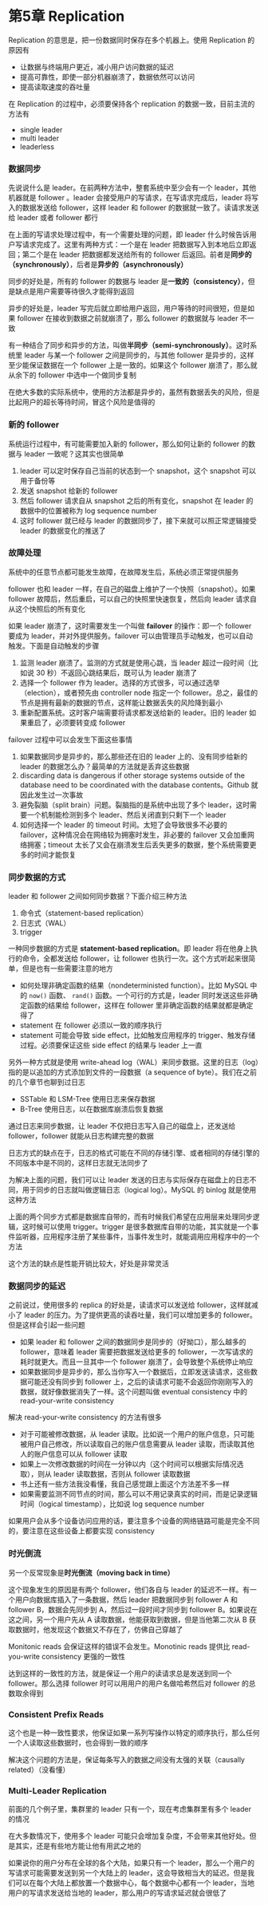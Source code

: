 # 第5章 Replication

Replication 的意思是，把一份数据同时保存在多个机器上。使用 Replication 的原因有

- 让数据与终端用户更近，减小用户访问数据的延迟
- 提高可靠性，即使一部分机器崩溃了，数据依然可以访问
- 提高读取速度的吞吐量

在 Replication 的过程中，必须要保持各个 replication 的数据一致，目前主流的方法有

- single leader
- multi leader
- leaderless

### 数据同步

先说说什么是 leader。在前两种方法中，整套系统中至少会有一个 leader，其他机器就是 follower 。leader 会接受用户的写请求，在写请求完成后，leader 将写入的数据发送给 follower，这样 leader 和 follower 的数据就一致了。读请求发送给 leader 或者 follower 都行

在上面的写请求处理过程中，有一个需要处理的问题，即 leader 什么时候告诉用户写请求完成了。这里有两种方式：一个是在 leader 把数据写入到本地后立即返回；第二个是在 leader 把数据都发送给所有的 follower 后返回。前者是**同步的（synchronously）**，后者是**异步的（asynchronously）**

同步的好处是，所有的 follower 的数据与 leader 是**一致的（consistency）**，但是缺点是用户需要等待很久才能得到返回

异步的好处是，leader 写完后就立即给用户返回，用户等待的时间很短，但是如果 follower 在接收到数据之前就崩溃了，那么 follower 的数据就与 leader 不一致

有一种结合了同步和异步的方法，叫做**半同步（semi-synchronously）**。这时系统里 leader 与某一个 follower 之间是同步的，与其他 follower 是异步的，这样至少能保证数据在一个 follower 上是一致的。如果这个 follower 崩溃了，那么就从余下的 follower 中选中一个做同步复制

在绝大多数的实际系统中，使用的方法都是异步的，虽然有数据丢失的风险，但是比起用户的超长等待时间，冒这个风险是值得的

### 新的 follower

系统运行过程中，有可能需要加入新的 follower，那么如何让新的 follower 的数据与 leader 一致呢？这其实也很简单

1. leader 可以定时保存自己当前的状态到一个 snapshot，这个 snapshot 可以用于备份等
2. 发送 snapshot 给新的 follower
3. 然后 follower 请求自从 snapshot 之后的所有变化，snapshot  在 leader 的数据中的位置被称为 log sequence number
4. 这时 follower 就已经与 leader 的数据同步了，接下来就可以照正常逻辑接受 leader 的数据变化的推送了

### 故障处理

系统中的任意节点都可能发生故障，在故障发生后，系统必须正常提供服务

follower 也和 leader 一样，在自己的磁盘上维护了一个快照（snapshot）。如果 follower 故障后，然后重启，可以自己的快照里快速恢复，然后向 leader 请求自从这个快照后的所有变化

如果 leader 崩溃了，这时需要发生一个叫做 **failover** 的操作：即一个 follower 要成为 leader，并对外提供服务。failover 可以由管理员手动触发，也可以自动触发。下面是自动触发的步骤

1. 监测 leader 崩溃了。监测的方式就是使用心跳，当 leader 超过一段时间（比如说 30 秒）不返回心跳结果后，既可认为 leader 崩溃了
2. 选择一个 follower 作为 leader。选择的方式很多，可以通过选举（election），或者预先由 controller node 指定一个 follower。总之，最佳的节点是拥有最新的数据的节点，这样能让数据丢失的风险降到最小
3. 重新配置系统。这时客户端需要将请求都发送给新的 leader。旧的 leader 如果重启了，必须要转变成 follower

failover 过程中可以会发生下面这些事情

1. 如果数据同步是异步的，那么那些还在旧的 leader 上的、没有同步给新的 leader 的数据怎么办？最简单的方法就是丢弃这些数据
2. discarding data is dangerous if other storage systems outside of the database need to be coordinated with the database contents。Github 就因此发生过一次事故
3. 避免裂脑（split brain）问题。裂脑指的是系统中出现了多个 leader，这时需要一个机制能检测到多个 leader、然后关闭直到只剩下一个 leader
4. 如何选择一个 leader 的 timeout 时间。太短了会导致很多不必要的 failover，这种情况会在网络较为拥塞时发生，非必要的 failover 又会加重网络拥塞；timeout 太长了又会在崩溃发生后丢失更多的数据，整个系统需要更多的时间才能恢复

### 同步数据的方式

leader 和 follower 之间如何同步数据？下面介绍三种方法

1. 命令式（statement-based replication）
2. 日志式（WAL）
3. trigger

一种同步数据的方式是 **statement-based replication**。即 leader 将在他身上执行的命令，全都发送给 follower，让 follower 也执行一次。这个方式听起来很简单，但是也有一些需要注意的地方

- 如何处理非确定函数的结果（nondeterministed function）。比如 MySQL 中的 `now()` 函数、 `rand()` 函数。一个可行的方式是，leader 同时发送这些非确定函数的结果给 follower，这样在 follower 里非确定函数的结果就都是确定得了
- statement 在 follower 必须以一致的顺序执行
- statement 可能会导致 side effect，比如触发应用程序的 trigger、触发存储过程。必须要保证这些 side effect 的结果与 leader 上一直

另外一种方式就是使用 write-ahead log（WAL）来同步数据。这里的日志（log）指的是以追加的方式添加到文件的一段数据（a sequence of byte）。我们在之前的几个章节也聊到过日志

- SSTable 和 LSM-Tree 使用日志来保存数据
- B-Tree 使用日志，以在数据库崩溃后恢复数据

通过日志来同步数据，让 leader 不仅把日志写入自己的磁盘上，还发送给 follower，follower 就能从日志构建完整的数据

日志方式的缺点在于，日志的格式可能在不同的存储引擎、或者相同的存储引擎的不同版本中是不同的，这样日志就无法同步了

为解决上面的问题，我们可以让 leader 发送的日志与实际保存在磁盘上的日志不同，用于同步的日志就叫做逻辑日志（logical log）。MySQL 的 binlog 就是使用这种方法

上面的两个同步方式都是数据库自带的，而有时候我们希望在应用层来处理同步逻辑，这时候可以使用 trigger。trigger 是很多数据库自带的功能，其实就是一个事件监听器，应用程序注册了某些事件，当事件发生时，就能调用应用程序中的一个方法

这个方法的缺点是性能开销比较大，好处是非常灵活

### 数据同步的延迟

之前说过，使用很多的 replica 的好处是，读请求可以发送给 follower，这样就减小了 leader 的压力。为了提供更高的读吞吐量，我们可以增加更多的 follower。但是这样会引起一些问题

- 如果 leader 和 follower 之间的数据同步是同步的（好拗口），那么越多的 follower，意味着 leader 需要把数据发送给更多的 follower，一次写请求的耗时就更大。而且一旦其中一个 follower 崩溃了，会导致整个系统停止响应
- 如果数据同步是异步的，那么当你写入一个数据后，立即发送读请求，这些数据可能还没有同步到 follower 上，之后的读请求可能不会返回你刚刚写入的数据，就好像数据消失了一样。这个问题叫做 eventual consistency 中的 read-your-write consistency

解决 read-your-write consistency 的方法有很多

- 对于可能被修改数据，从 leader 读取。比如说一个用户的账户信息，只可能被用户自己修改，所以读取自己的账户信息需要从 leader 读取，而读取其他人的账户信息可以从 follower 读取
- 如果上一次修改数据的时间在一分钟以内（这个时间可以根据实际情况选取），则从 leader 读取数据，否则从 follower 读取数据
- 书上还有一些方法我没看懂，我自己感觉跟上面这个方法差不多一样
- 如果需要监测不同节点的时间，那么可以不用记录真实的时间，而是记录逻辑时间（logical timestamp），比如说 log sequence number

如果用户会从多个设备访问应用的话，要注意多个设备的网络链路可能是完全不同的，要注意在这些设备上都要实现 consistency

### 时光倒流

另一个反常现象是**时光倒流（moving back in time）**

这个现象发生的原因是有两个 follower，他们各自与 leader 的延迟不一样。有一个用户向数据库插入了一条数据，然后 leader 把数据同步到 follower A 和 follower B，数据会先同步到 A，然后过一段时间才同步到 follower B。如果说在这之间，另一个用户先从 A 读取数据，他能获取到数据，但是当他第二次从 B 获取数据时，他发现这个数据又不存在了，仿佛自己穿越了

Monitonic  reads  会保证这样的错误不会发生。Monotinic reads 提供比 read-you-write consistency 更强的一致性

达到这样的一致性的方法，就是保证一个用户的读请求总是发送到同一个 follower。那么选择 follower 时可以用用户的用户名做哈希然后对 follower 的总数取余得到

### Consistent Prefix Reads

这个也是一种一致性要求，他保证如果一系列写操作以特定的顺序执行，那么任何一个人读取这些数据时，也会得到一致的顺序

解决这个问题的方法是，保证每条写入的数据之间没有太强的关联（causally related）（没看懂）

### Multi-Leader Replication

前面的几个例子里，集群里的 leader 只有一个，现在考虑集群里有多个 leader 的情况

在大多数情况下，使用多个 leader 可能只会增加复杂度，不会带来其他好处。但是其实，还是有些地方能让他有用武之地的

如果说你的用户分布在全球的各个大陆，如果只有一个 leader，那么一个用户的写请求可能需要发送到另一个大陆上的 leader，这会导致相当大的延迟。但是我们可以在每个大陆上都放置一个数据中心，每个数据中心都有一个 leader，当地用户的写请求发送给当地的 leader，那么用户的写请求延迟就会很低了